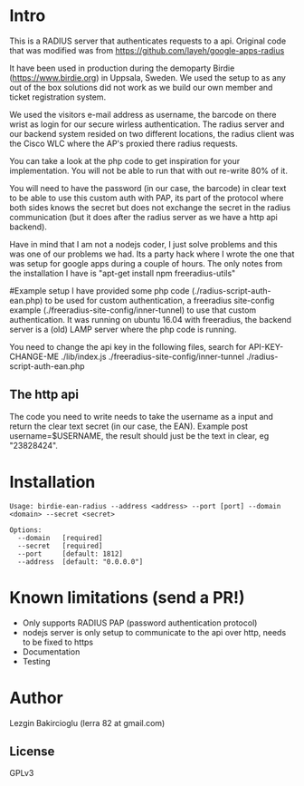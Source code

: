 # Intro
This is a RADIUS server that authenticates requests to a api. Original code that was modified was from https://github.com/layeh/google-apps-radius

It have been used in production during the demoparty Birdie (https://www.birdie.org) in Uppsala, Sweden. We used the setup to as any out of the box solutions did not work as we build our own member and ticket registration system. 

We used the visitors e-mail address as username, the barcode on there wrist as login for our secure wirless authentication. The radius server and our backend system resided on two different locations, the radius client was the Cisco WLC where the AP's proxied there radius requests. 

You can take a look at the php code to get inspiration for your implementation. You will not be able to run that with out re-write 80% of it. 

You will need to have the password (in our case, the barcode) in clear text to be able to use this custom auth with PAP, its part of the protocol where both sides knows the secret but does not exchange the secret in the radius communication (but it does after the radius server as we have a http api backend).

Have in mind that I am not a nodejs coder, I just solve problems and this was one of our problems we had. Its a party hack where I wrote the one that was setup for google apps during a couple of hours. The only notes from the installation I have is "apt-get install npm freeradius-utils"

#Example setup
I have provided some php code (./radius-script-auth-ean.php) to be used for custom authentication, a freeradius site-config example (./freeradius-site-config/inner-tunnel) to use that custom authentication. It was running on ubuntu 16.04 with freeradius, the backend server is a (old) LAMP server where the php code is running.

You need to change the api key in the following files, search for API-KEY-CHANGE-ME
./lib/index.js
./freeradius-site-config/inner-tunnel
./radius-script-auth-ean.php
## The http api
The code you need to write needs to take the username as a input and return the clear text secret (in our case, the EAN).
Example post username=$USERNAME, the result should just be the text in clear, eg "23828424".
# Installation

    Usage: birdie-ean-radius --address <address> --port [port] --domain <domain> --secret <secret>

    Options:
      --domain   [required]
      --secret   [required]
      --port     [default: 1812]
      --address  [default: "0.0.0.0"]

# Known limitations (send a PR!)
- Only supports RADIUS PAP (password authentication protocol)
- nodejs server is only setup to communicate to the api over http, needs to be fixed to https
- Documentation
- Testing

# Author
Lezgin Bakircioglu (lerra 82 at gmail.com)

## License

GPLv3
